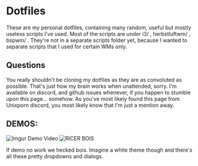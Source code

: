 # Dotfiles
These are my personal dotfiles, containing many random, useful but mostly useless scripts I've used. Most of the scripts are under i3/ , herbstluftwm/ , bspwm/ . They're not in a separate scripts folder yet, because I wanted to separate scripts that I used for certain WMs only.
## Questions
You really shouldn't be cloning my dotfiles as they are as convoluted as possible. That's just how my brain works when unattended, sorry.
I'm available on discord, and github issues whenever, if you happen to stumble upon this page... somehow. As you've most likely found this page from Unixporn discord, you most likely know that I'm just a mention away.

## DEMOS:
![Imgur Demo Video](https://imgur.com/WjXgTVf)
![ RICER BOIS](https://imgur.com/oQzewDw)

If demo no work we hecked bois. Imagine a white theme though and there's all
these pretty dropdowns and dialogs.
